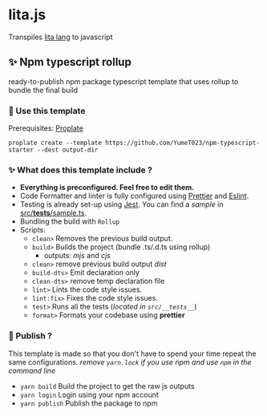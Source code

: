 # lita.js

Transpiles [lita lang](https://github.com/fmaurica/lita) to javascript

## ✨ Npm typescript rollup

ready-to-publish npm package typescript template that uses rollup to bundle the final build

### 💉 Use this template

Prerequisites: [Proplate](https://github.com/YumeT023/proplate)

```shell
proplate create --template https://github.com/YumeT023/npm-typescript-starter --dest output-dir
```

### ✨ What does this template include ?

- **Everything is preconfigured. Feel free to edit them.**
- Code Formatter and linter is fully configured using [Prettier](https://prettier.io/) and [Eslint](https://eslint.org).
- Testing is already set-up using [Jest](https://jestjs.io). You can find a _sample_ in [src/**tests**/sample.ts](https://github.com/YumeT023/npm-typescript-starter/blob/main/src/__tests__/sample.ts).
- Bundling the build with `Rollup`
- Scripts:
  - `clean>` Removes the previous build output.
  - `build>` Builds the project (bundle .ts/.d.ts using rollup)
    - outputs: _mjs_ and _cjs_
  - `clean>` remove previous build output _dist_
  - `build-dts>` Emit declaration only
  - `clean-dts>` remove temp declaration file
  - `lint>` Lints the code style issues.
  - `lint:fix>` Fixes the code style issues.
  - `test>` Runs all the tests (_located in `src/__tests__`_)
  - `format>` Formats your codebase using **prettier**

### 📝 Publish ?

This template is made so that you don't have to spend your time repeat the same configurations.
_remove `yarn.lock` if you use npm and use `npm` in the command line_

- `yarn build` Build the project to get the raw js outputs
- `yarn login` Login using your npm account
- `yarn publish` Publish the package to npm
